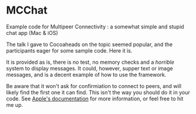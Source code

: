 # MCChat
Example code for Multipeer Connectivity : a somewhat simple and stupid chat app (Mac &amp; iOS)

The talk I gave to Cocoaheads on the topic seemed popular, and the participants eager for some sample code. Here it is.

It is provided as is, there is no test, no memory checks and a *horrible* system to display messages. It could, however, supper text or image messages, and is a decent example of how to use the framework.

Be aware that it won't ask for confirmiation to connect to peers, and will likely find the first one it can find. This isn't the way you should do it in your code. See [Apple's documentation](https://developer.apple.com/library/ios/documentation/MultipeerConnectivity/Reference/MultipeerConnectivityFramework/) for more information, or feel free to hit me up.
